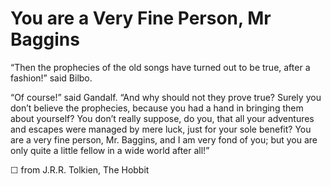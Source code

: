 # You are a Very Fine Person, Mr Baggins

“Then the prophecies of the old songs have turned out to be true, after a fashion!” said Bilbo.

“Of course!” said Gandalf. “And why should not they prove true? Surely you don’t believe the prophecies, because you had a hand in bringing them about yourself? You don’t really suppose, do you, that all your adventures and escapes were managed by mere luck, just for your sole benefit? You are a very fine person, Mr. Baggins, and I am very fond of you; but you are only quite a little fellow in a wide world after all!”

☐ from J.R.R. Tolkien, The Hobbit